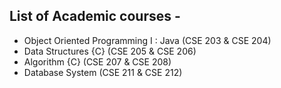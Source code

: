 ## List of Academic courses - 
- Object Oriented Programming I : Java (CSE 203 & CSE 204)
- Data Structures {C} (CSE 205 & CSE 206)  
- Algorithm {C} (CSE 207 & CSE 208)  
- Database System (CSE 211 & CSE 212)